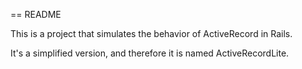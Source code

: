 == README

This is a project that simulates the behavior of ActiveRecord in Rails.

It's a simplified version, and therefore it is named ActiveRecordLite.
